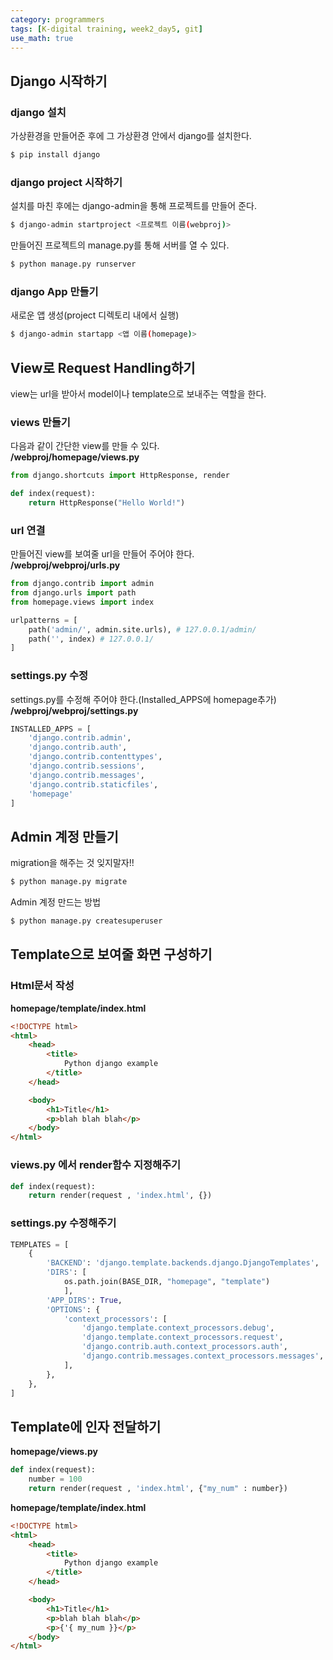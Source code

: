 ```yaml
---
category: programmers
tags: [K-digital training, week2_day5, git]
use_math: true
---
```

 
## Django 시작하기

### django 설치
가상환경을 만들어준 후에 그 가상환경 안에서 django를 설치한다.
```bash
$ pip install django
```

### django project 시작하기
설치를 마친 후에는 django-admin을 통해 프로젝트를 만들어 준다.

```bash
$ django-admin startproject <프로젝트 이름(webproj)>
```

만들어진 프로젝트의 manage.py를 통해 서버를 열 수 있다.
```bash
$ python manage.py runserver
```

### django App 만들기
새로운 앱 생성(project 디렉토리 내에서 실행)
```bash
$ django-admin startapp <앱 이름(homepage)>
```

## View로 Request Handling하기

view는 url을 받아서 model이나 template으로 보내주는 역할을 한다.

### views 만들기
다음과 같이 간단한 view를 만들 수 있다.   
**/webproj/homepage/views.py**
```python
from django.shortcuts import HttpResponse, render

def index(request):
    return HttpResponse("Hello World!")
```

### url 연결
만들어진 view를 보여줄 url을 만들어 주어야 한다.   
**/webproj/webproj/urls.py**
```python
from django.contrib import admin
from django.urls import path
from homepage.views import index

urlpatterns = [
    path('admin/', admin.site.urls), # 127.0.0.1/admin/
    path('', index) # 127.0.0.1/
]
```

### settings.py 수정
settings.py를 수정해 주어야 한다.(Installed_APPS에 homepage추가)   
**/webproj/webproj/settings.py**
```python
INSTALLED_APPS = [
    'django.contrib.admin',
    'django.contrib.auth',
    'django.contrib.contenttypes',
    'django.contrib.sessions',
    'django.contrib.messages',
    'django.contrib.staticfiles',
    'homepage'
]
```

## Admin 계정 만들기

migration을 해주는 것 잊지말자!!
```bash
$ python manage.py migrate
```

Admin 계정 만드는 방법
```bash
$ python manage.py createsuperuser
```

## Template으로 보여줄 화면 구성하기

### Html문서 작성
**homepage/template/index.html**
```html
<!DOCTYPE html> 
<html>
    <head>
        <title>
            Python django example
        </title>
    </head>

    <body>
        <h1>Title</h1>
        <p>blah blah blah</p>
    </body>
</html>
```

### views.py 에서 render함수 지정해주기
```python
def index(request):
    return render(request , 'index.html', {})
```

### settings.py 수정해주기
```python
TEMPLATES = [
    {
        'BACKEND': 'django.template.backends.django.DjangoTemplates',
        'DIRS': [
            os.path.join(BASE_DIR, "homepage", "template")
            ],
        'APP_DIRS': True,
        'OPTIONS': {
            'context_processors': [
                'django.template.context_processors.debug',
                'django.template.context_processors.request',
                'django.contrib.auth.context_processors.auth',
                'django.contrib.messages.context_processors.messages',
            ],
        },
    },
]
```

## Template에 인자 전달하기

**homepage/views.py**
```python
def index(request):
    number = 100
    return render(request , 'index.html', {"my_num" : number})
```

**homepage/template/index.html**
```html
<!DOCTYPE html> 
<html>
    <head>
        <title>
            Python django example
        </title>
    </head>

    <body>
        <h1>Title</h1>
        <p>blah blah blah</p>
        <p>{'{ my_num }}</p>
    </body>
</html>
```